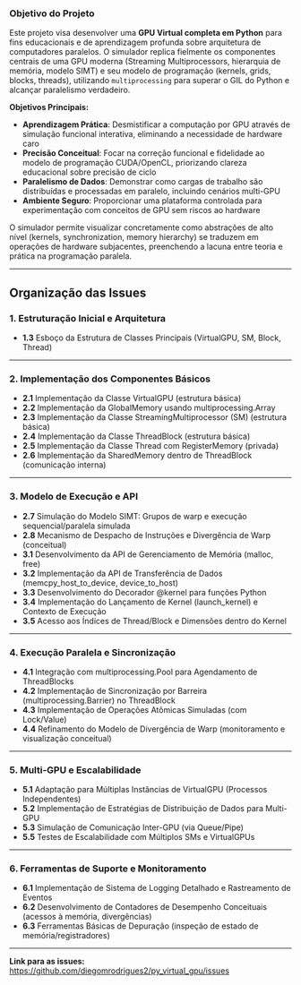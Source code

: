 ### Objetivo do Projeto

Este projeto visa desenvolver uma **GPU Virtual completa em Python** para fins educacionais e de aprendizagem profunda sobre arquitetura de computadores paralelos. O simulador replica fielmente os componentes centrais de uma GPU moderna (Streaming Multiprocessors, hierarquia de memória, modelo SIMT) e seu modelo de programação (kernels, grids, blocks, threads), utilizando `multiprocessing` para superar o GIL do Python e alcançar paralelismo verdadeiro.

**Objetivos Principais:**
- **Aprendizagem Prática**: Desmistificar a computação por GPU através de simulação funcional interativa, eliminando a necessidade de hardware caro
- **Precisão Conceitual**: Focar na correção funcional e fidelidade ao modelo de programação CUDA/OpenCL, priorizando clareza educacional sobre precisão de ciclo
- **Paralelismo de Dados**: Demonstrar como cargas de trabalho são distribuídas e processadas em paralelo, incluindo cenários multi-GPU
- **Ambiente Seguro**: Proporcionar uma plataforma controlada para experimentação com conceitos de GPU sem riscos ao hardware

O simulador permite visualizar concretamente como abstrações de alto nível (kernels, synchronization, memory hierarchy) se traduzem em operações de hardware subjacentes, preenchendo a lacuna entre teoria e prática na programação paralela.

---

## Organização das Issues

### 1. Estruturação Inicial e Arquitetura

- **1.3** Esboço da Estrutura de Classes Principais (VirtualGPU, SM, Block, Thread)

---

### 2. Implementação dos Componentes Básicos

- **2.1** Implementação da Classe VirtualGPU (estrutura básica)
- **2.2** Implementação da GlobalMemory usando multiprocessing.Array
- **2.3** Implementação da Classe StreamingMultiprocessor (SM) (estrutura básica)
- **2.4** Implementação da Classe ThreadBlock (estrutura básica)
- **2.5** Implementação da Classe Thread com RegisterMemory (privada)
- **2.6** Implementação da SharedMemory dentro de ThreadBlock (comunicação interna)

---

### 3. Modelo de Execução e API

- **2.7** Simulação do Modelo SIMT: Grupos de warp e execução sequencial/paralela simulada
- **2.8** Mecanismo de Despacho de Instruções e Divergência de Warp (conceitual)
- **3.1** Desenvolvimento da API de Gerenciamento de Memória (malloc, free)
- **3.2** Implementação da API de Transferência de Dados (memcpy_host_to_device, device_to_host)
- **3.3** Desenvolvimento do Decorador @kernel para funções Python
- **3.4** Implementação do Lançamento de Kernel (launch_kernel) e Contexto de Execução
- **3.5** Acesso aos Índices de Thread/Block e Dimensões dentro do Kernel

---

### 4. Execução Paralela e Sincronização

- **4.1** Integração com multiprocessing.Pool para Agendamento de ThreadBlocks
- **4.2** Implementação de Sincronização por Barreira (multiprocessing.Barrier) no ThreadBlock
- **4.3** Implementação de Operações Atômicas Simuladas (com Lock/Value)
- **4.4** Refinamento do Modelo de Divergência de Warp (monitoramento e visualização conceitual)

---

### 5. Multi-GPU e Escalabilidade

- **5.1** Adaptação para Múltiplas Instâncias de VirtualGPU (Processos Independentes)
- **5.2** Implementação de Estratégias de Distribuição de Dados para Multi-GPU
- **5.3** Simulação de Comunicação Inter-GPU (via Queue/Pipe)
- **5.5** Testes de Escalabilidade com Múltiplos SMs e VirtualGPUs

---

### 6. Ferramentas de Suporte e Monitoramento

- **6.1** Implementação de Sistema de Logging Detalhado e Rastreamento de Eventos
- **6.2** Desenvolvimento de Contadores de Desempenho Conceituais (acessos à memória, divergências)
- **6.3** Ferramentas Básicas de Depuração (inspeção de estado de memória/registradores)

---

**Link para as issues:**  
https://github.com/diegomrodrigues2/py_virtual_gpu/issues
